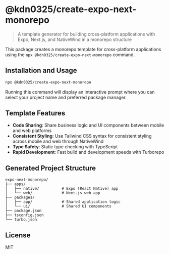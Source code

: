 # @kdn0325/create-expo-next-monorepo

> A template generator for building cross-platform applications with Expo, Next.js, and NativeWind in a monorepo structure

This package creates a monorepo template for cross-platform applications using the `npx @kdn0325/create-expo-next-monorepo` command.

## Installation and Usage

```bash
npx @kdn0325/create-expo-next-monorepo
```

Running this command will display an interactive prompt where you can select your project name and preferred package manager.

## Template Features

- **Code Sharing**: Share business logic and UI components between mobile and web platforms
- **Consistent Styling**: Use Tailwind CSS syntax for consistent styling across mobile and web through NativeWind
- **Type Safety**: Static type checking with TypeScript
- **Rapid Development**: Fast build and development speeds with Turborepo

## Generated Project Structure

```
expo-next-monorepo/
├── apps/
│   ├── native/          # Expo (React Native) app
│   └── web/             # Next.js web app
├── packages/
│   ├── app/             # Shared application logic
│   └── ui/              # Shared UI components
├── package.json
├── tsconfig.json
└── turbo.json
```

## License

MIT
